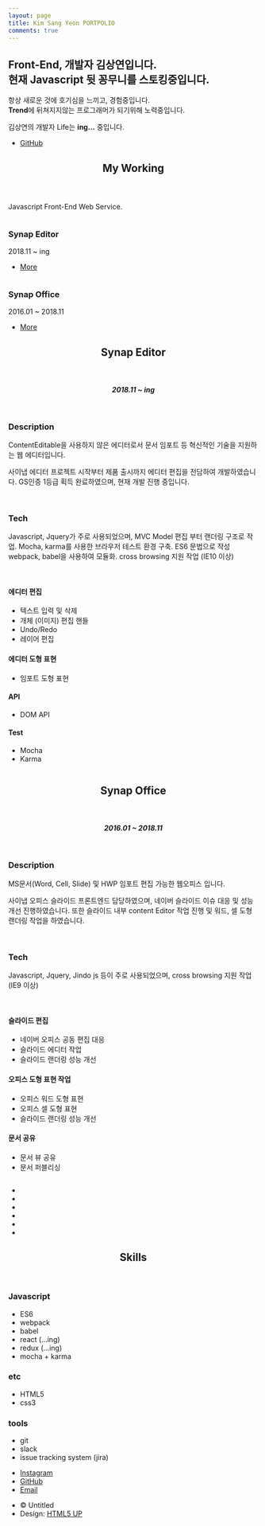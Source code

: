 ```yaml
---
layout: page
title: Kim Sang Yeon PORTPOLIO
comments: true
---
```

<head>
    <title>Photon by HTML5 UP</title>
    <meta charset="utf-8" />
    <meta name="viewport" content="width=device-width, initial-scale=1, user-scalable=no" />
    <link rel="stylesheet" href="assets/css/about.css" />
    <noscript><link rel="stylesheet" href="assets/css/noscript.css" /></noscript>
</head>
<div class="is-preload">
    <!-- Header -->
    <section id="header">
        <div class="inner">
            <span class="icon major fa-cloud"></span>
            <h1><strong>Front-End</strong>, 개발자 김상연입니다.<br />
            현재 <strong>Javascript</strong> 뒷 꽁무니를 스토킹중입니다.</h1>
            <p>항상 새로운 것에 호기심을 느끼고, 경험중입니다.<br />
            <strong>Trend</strong>에 뒤쳐지지않는 프로그래머가 되기위해 노력중입니다.</p>
            <p>김상연의 개발자 Life는 <strong>ing...</strong> 중입니다.</p>
            <ul class="actions special">
                <li><a href="https://github.com/kimsangyeon" class="button scrolly">GitHub</a></li>
            </ul>
        </div>
    </section>
    <!-- Working -->
    <section id="three" class="main style1 special">
        <div class="container">
            <header class="major">
                <h2>My Working</h2>
            </header>
            <p>Javascript Front-End Web Service.</p>
            <div class="row gtr-150">
                <div class="col-4 col-12-medium">
                    <span class="image editor"><img src="images/about/editor.png" alt="" /></span>
                    <h3><a herf="#resume-synapeditor">Synap Editor</a></h3>
                    <p>2018.11 ~ ing</p>
                    <ul class="actions special">
                        <li><a href="http://www.synapsoft.co.kr/editor" class="button">More</a></li>
                    </ul>
                </div>
                <div class="col-4 col-12-medium">
                    <span class="image office"><img src="images/about/office.png" alt="" /></span>
                    <h3><a herf="#resume-synapoffice">Synap Office</a></h3>
                    <p>2016.01 ~ 2018.11</p>
                    <ul class="actions special">
                        <li><a href="http://www.synapsoft.co.kr/office" class="button">More</a></li>
                    </ul>
                </div>
            </div>
        </div>
    </section>
    <!-- SynapEditor -->
    <section id="one" class="main style1">
        <div class="container">
            <div class="row gtr-150">
                <div class="col-6 col-12-medium">
                    <header class="major">
                        <h2 id="resume-synapeditor">Synap Editor</h2><br>
                        <h5>2018.11 ~ ing</h5>
                    </header>
                    <h3>Description</h3>
                    <p>ContentEditable을 사용하지 않은 에디터로서 문서 임포트 등 혁신적인 기술을 지원하는 웹 에디터입니다.</p>
                    <p>사이냅 에디터 프로젝트 시작부터 제품 출시까지 에디터 편집을 전담하여 개발하였습니다. GS인증 1등급 획득 완료하였으며, 현재 개발 진행 중입니다.</p><br>
                    <h3>Tech</h3>
                    <p>Javascript, Jquery가 주로 사용되었으며, MVC Model 편집 부터 랜더링 구조로 작업. Mocha, karma를 사용한 브라우저 테스트 환경 구축. ES6 문법으로 작성 webpack, babel을 사용하여 모듈화. cross browsing 지원 작업 (IE10 이상)</p><br>
                    <h4>에디터 편집</h4>
                    <ul>
                        <li>텍스트 입력 및 삭제</li>
                        <li>개체 (이미지) 편집 핸들</li>
                        <li>Undo/Redo</li>
                        <li>레이어 편집</li>
                    </ul>
                    <h4>에디터 도형 표현</h4>
                    <ul>
                        <li>임포트 도형 표현</li>
                    </ul>
                    <h4>API</h4>
                    <ul>
                        <li>DOM API</li>
                    </ul>
                    <h4>Test</h4>
                    <ul>
                        <li>Mocha</li>
                        <li>Karma</li>
                    </ul>
                </div>
                <div class="col-6 col-12-medium imp-medium">
                    <span class="image fit"><img src="images/about/editor2.jpg" alt="" /></span>
                </div>
            </div>
        </div>
    </section>
    <!-- Synap Office -->
    <section id="one" class="main style1">
        <div class="container">
            <div class="row gtr-150">
                <div class="col-6 col-12-medium">
                    <header class="major">
                        <h2 id="resume-synapoffice">Synap Office</h2><br>
                        <h5>2016.01 ~ 2018.11</h5>
                    </header>
                    <h3>Description</h3>
                    <p>MS문서(Word, Cell, Slide) 및 HWP 임포트 편집 가능한 웹오피스 입니다.</p>
                    <p>사이냅 오피스 슬라이드 프론트엔드 담당하였으며, 네이버 슬라이드 이슈 대응 및 성능개선 진행하였습니다. 또한 슬라이드 내부 content Editor 작업 진행 및 워드, 셀 도형 랜더링 작업을 하였습니다.</p><br>
                    <h3>Tech</h3>
                    <p>Javascript, Jquery, Jindo js 등이 주로 사용되었으며, cross browsing 지원 작업 (IE9 이상)</p><br>
                    <h4>슬라이드 편집</h4>
                    <ul>
                        <li>네이버 오피스 공동 편집 대응</li>
                        <li>슬라이드 에디터 작업</li>
                        <li>슬라이드 랜더링 성능 개선</li>
                    </ul>
                    <h4>오피스 도형 표현 작업</h4>
                    <ul>
                        <li>오피스 워드 도형 표현</li>
                        <li>오피스 셀 도형 표현</li>
                        <li>슬라이드 랜더링 성능 개선</li>
                    </ul>
                    <h4>문서 공유</h4>
                    <ul>
                        <li>문서 뷰 공유</li>
                        <li>문서 퍼블리싱</li>
                    </ul>
                </div>
                <div class="col-6 col-12-medium imp-medium">
                    <span class="image fit"><img src="images/about/office2.jpg" alt="" /></span>
                </div>
            </div>
        </div>
    </section>
    <!-- skills -->
    <section id="two" class="main style2">
        <div class="container">
            <div class="row gtr-150">
                <div class="col-6 col-12-medium">
                    <ul class="major-icons">
                        <li><span class="icon style1 major fa-code"></span></li>
                        <li><span class="icon style2 major fa-bolt"></span></li>
                        <li><span class="icon style3 major fa-camera-retro"></span></li>
                        <li><span class="icon style4 major fa-cog"></span></li>
                        <li><span class="icon style5 major fa-desktop"></span></li>
                        <li><span class="icon style6 major fa-calendar"></span></li>
                    </ul>
                </div>
                <div class="col-6 col-12-medium">
                    <header class="major">
                        <h2>Skills</h2>
                    </header>
                    <h3>Javascript</h3>
                    <ul>
                        <li>ES6</li>
                        <li>webpack</li>
                        <li>babel</li>
                        <li>react (...ing)</li>
                        <li>redux (...ing)</li>
                        <li>mocha + karma</li>
                    </ul>
                    <h3>etc</h3>
                    <ul>
                        <li>HTML5</li>
                        <li>css3</li>
                    </ul>
                    <h3>tools</h3>
                    <ul>
                        <li>git</li>
                        <li>slack</li>
                        <li>issue tracking system (jira)</li>
                    </ul>
                </div>
            </div>
        </div>
    </section>
    <!-- Footer -->
    <section id="footer">
        <ul class="icons">
            <li><a href="https://www.instagram.com/overflow_script/" class="icon alt fa-instagram"><span class="label">Instagram</span></a></li>
            <li><a href="https://github.com/kimsangyeon" class="icon alt fa-github"><span class="label">GitHub</span></a></li>
            <li><a href="mailto:ksy424@synapsoft.co.kr" class="icon alt fa-envelope"><span class="label">Email</span></a></li>
        </ul>
        <ul class="copyright">
            <li>&copy; Untitled</li><li>Design: <a href="http://html5up.net">HTML5 UP</a></li>
        </ul>
    </section>
    <!-- Scripts -->
    <script src="assets/js/jquery.min.js"></script>
    <script src="assets/js/jquery.scrolly.min.js"></script>
    <script src="assets/js/browser.min.js"></script>
    <script src="assets/js/breakpoints.min.js"></script>
    <script src="assets/js/util.js"></script>
    <script src="assets/js/main.js"></script>
</div>